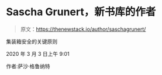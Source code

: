 # Sascha Grunert，新书库的作者

> 原文：<https://thenewstack.io/author/saschagrunert/>

集装箱安全的关键原则

2020 年 3 月 3 日上午 9:01

作者:萨沙·格鲁纳特
